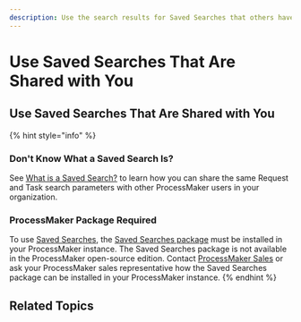 ```yaml
---
description: Use the search results for Saved Searches that others have shared with you.
---
```


# Use Saved Searches That Are Shared with You

## Use Saved Searches That Are Shared with You

{% hint style="info" %}
### Don't Know What a Saved Search Is?

See [What is a Saved Search?](what-is-a-saved-search.md) to learn how you can share the same Request and Task search parameters with other ProcessMaker users in your organization.

### ProcessMaker Package Required

To use [Saved Searches](what-is-a-saved-search.md), the [Saved Searches package](../../package-development-distribution/package-a-connector/saved-searches-package.md) must be installed in your ProcessMaker instance. The Saved Searches package is not available in the ProcessMaker open-source edition. Contact [ProcessMaker Sales](mailto:sales@processmaker.com) or ask your ProcessMaker sales representative how the Saved Searches package can be installed in your ProcessMaker instance.
{% endhint %}

## Related Topics


